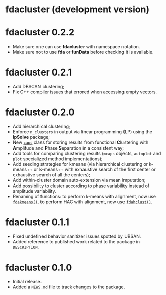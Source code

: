 # fdacluster (development version)

# fdacluster 0.2.2

* Make sure one can use **fdacluster** with namespace notation.
* Make sure not to use **fda** or **funData** before checking it is available.

# fdacluster 0.2.1

* Add DBSCAN clustering;
* Fix C++ compiler issues that errored when accessing empty vectors.

# fdacluster 0.2.0

* Add hierarchical clustering;
* Enforce `n_clusters` in output via linear programming (LP) using the 
**lpSolve** package;
* New [`caps`](https://astamm.github.io/fdacluster/reference/caps.html) class 
for storing results from functional **C**lustering with **A**mplitude and 
**P**hase **S**eparation in a consistent way;
* Add tools for comparing clustering results (`mcaps` objects, `autoplot` and 
`plot` specialized method implementations);
* Add seeding strategies for kmeans (via hierarchical clustering or k-means++ or 
k-means++ with exhaustive search of the first center or exhaustive search of all 
the centers);
* Add within-cluster domain auto-extension via mean imputation;
* Add possibility to cluster according to phase variability instead of amplitude 
variability.
* Renaming of functions: to perform k-means with alignment, now use 
[`fdakmeans()`](https://astamm.github.io/fdacluster/reference/fdakmeans.html), 
to perform HAC with alignment, now use 
[`fdahclust()`](https://astamm.github.io/fdacluster/reference/fdahclust.html).

# fdacluster 0.1.1

* Fixed undefined behavior sanitizer issues spotted by UBSAN.
* Added reference to published work related to the package in `DESCRIPTION`.

# fdacluster 0.1.0

* Initial release.
* Added a `NEWS.md` file to track changes to the package.
